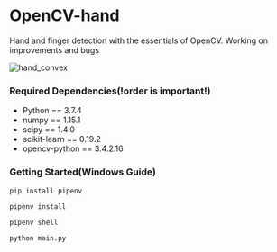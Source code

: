 # OpenCV-hand
Hand and finger detection with the essentials of OpenCV. Working on improvements and bugs

![hand_convex](https://user-images.githubusercontent.com/22800416/75274819-92943c80-5814-11ea-821b-6636bc5ad5ee.png)

### Required Dependencies(!order is important!)
* Python == 3.7.4
* numpy == 1.15.1
* scipy == 1.4.0
* scikit-learn == 0.19.2
* opencv-python == 3.4.2.16

### Getting Started(Windows Guide)

```
pip install pipenv
```

```
pipenv install
```

```
pipenv shell
```

```
python main.py
```

